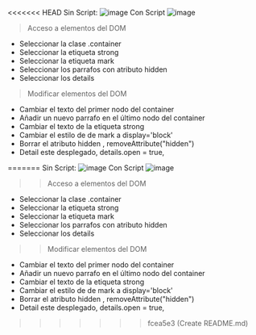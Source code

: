 <<<<<<< HEAD
Sin Script:
![image](https://github.com/user-attachments/assets/5dbe10d5-ff02-40f1-8ea3-5825d90084c5)
Con Script
![image](https://github.com/user-attachments/assets/4db99e35-173b-4946-aa6e-ac5994cf4cd7)
> Acceso a elementos del DOM
-  Seleccionar la clase .container
-  Seleccionar la etiqueta strong
-  Seleccionar la etiqueta mark
-  Seleccionar los parrafos con atributo hidden
-  Seleccionar los details

> Modificar elementos del DOM
-  Cambiar el texto del primer nodo del container
-  Añadir un nuevo parrafo en el último nodo del container
- Cambiar el texto de la etiqueta strong
- Cambiar el estilo de de mark a display='block'
- Borrar el atributo hidden , removeAttribute("hidden")
-  Detail este desplegado, details.open = true,

=======
Sin Script:
![image](https://github.com/user-attachments/assets/5dbe10d5-ff02-40f1-8ea3-5825d90084c5)
Con Script
![image](https://github.com/user-attachments/assets/4db99e35-173b-4946-aa6e-ac5994cf4cd7)
>> Acceso a elementos del DOM
-  Seleccionar la clase .container
-  Seleccionar la etiqueta strong
-  Seleccionar la etiqueta mark
-  Seleccionar los parrafos con atributo hidden
-  Seleccionar los details

>> Modificar elementos del DOM
-  Cambiar el texto del primer nodo del container
-  Añadir un nuevo parrafo en el último nodo del container
- Cambiar el texto de la etiqueta strong
- Cambiar el estilo de de mark a display='block'
- Borrar el atributo hidden , removeAttribute("hidden")
-  Detail este desplegado, details.open = true,

>>>>>>> fcea5e3 (Create README.md)
